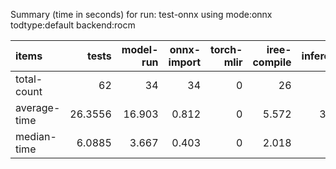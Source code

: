 Summary (time in seconds) for run: test-onnx using mode:onnx todtype:default backend:rocm

| items        |   tests |   model-run |   onnx-import |   torch-mlir |   iree-compile |   inference |
|:-------------|--------:|------------:|--------------:|-------------:|---------------:|------------:|
| total-count  | 62      |      34     |        34     |            0 |         26     |      20     |
| average-time | 26.3556 |      16.903 |         0.812 |            0 |          5.572 |       3.068 |
| median-time  |  6.0885 |       3.667 |         0.403 |            0 |          2.018 |       0     |
